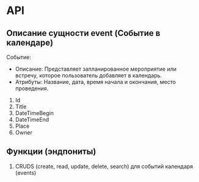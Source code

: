 # API

## Описание сущности event (Событие в календаре)

Событие:
   - Описание: Представляет запланированное мероприятие или встречу, которое пользователь добавляет в календарь.
   - Атрибуты: Название, дата, время начала и окончания, место проведения.

   1. Id
   2. Title
   3. DateTimeBegin
   4. DateTimeEnd
   5. Place
   6. Owner 

## Функции (эндпониты)

1. CRUDS (create, read, update, delete, search) для событий календаря (events)
